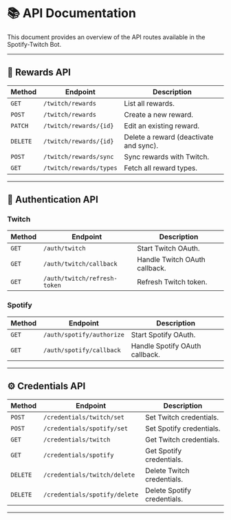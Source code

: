 # 📚 API Documentation

This document provides an overview of the API routes available in the Spotify-Twitch Bot.

---

## 🎁 Rewards API

| Method | Endpoint                  | Description                              |
|--------|---------------------------|------------------------------------------|
| `GET`  | `/twitch/rewards`         | List all rewards.                       |
| `POST` | `/twitch/rewards`         | Create a new reward.                    |
| `PATCH`| `/twitch/rewards/{id}`    | Edit an existing reward.                |
| `DELETE`| `/twitch/rewards/{id}`   | Delete a reward (deactivate and sync).  |
| `POST` | `/twitch/rewards/sync`    | Sync rewards with Twitch.               |
| `GET`  | `/twitch/rewards/types`   | Fetch all reward types.                 |

---

## 🔑 Authentication API

### Twitch
| Method | Endpoint                  | Description                              |
|--------|---------------------------|------------------------------------------|
| `GET`  | `/auth/twitch`            | Start Twitch OAuth.                     |
| `GET`  | `/auth/twitch/callback`   | Handle Twitch OAuth callback.           |
| `GET`  | `/auth/twitch/refresh-token` | Refresh Twitch token.                |

### Spotify
| Method | Endpoint                  | Description                              |
|--------|---------------------------|------------------------------------------|
| `GET`  | `/auth/spotify/authorize` | Start Spotify OAuth.                    |
| `GET`  | `/auth/spotify/callback`  | Handle Spotify OAuth callback.          |

---

## ⚙️ Credentials API

| Method | Endpoint                  | Description                              |
|--------|---------------------------|------------------------------------------|
| `POST` | `/credentials/twitch/set` | Set Twitch credentials.                 |
| `POST` | `/credentials/spotify/set`| Set Spotify credentials.                |
| `GET`  | `/credentials/twitch`     | Get Twitch credentials.                 |
| `GET`  | `/credentials/spotify`    | Get Spotify credentials.                |
| `DELETE`| `/credentials/twitch/delete` | Delete Twitch credentials.          |
| `DELETE`| `/credentials/spotify/delete`| Delete Spotify credentials.          |

---
